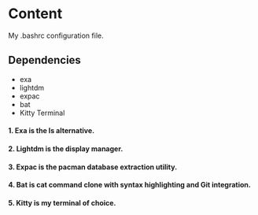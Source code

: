 # Content

My .bashrc configuration file.

## Dependencies 
- 	exa
- 	lightdm 
- 	expac
- 	bat
-	Kitty Terminal

####  1. Exa is the ls alternative.

####  2. Lightdm is the display manager.

####  3. Expac is the pacman database extraction utility.

####  4. Bat is cat command clone with syntax highlighting and Git integration.

####  5. Kitty is my terminal of choice.
